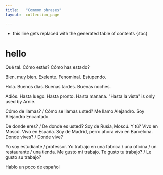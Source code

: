 ```yaml
---
title:   "Common phrases"
layout:  collection_page

---
```


* this line gets replaced with the generated table of contents
{:toc}

# hello

Qué tal.
Cómo estás?
Cómo has estado?

Bien, muy bien.
Exelente.
Fenominal.
Estupendo.

Hola.
Buenos días.
Buenas tardes.
Buenas noches.

Adiós.
Hasta luego. 
Hasta pronto. 
Hasta manana.
"Hasta la vista" is only used by Arnie.

Cómo de llamas? / Cómo se llamas usted?
Me llamo Alejandro.
Soy Alejandro
Encantado.

De donde eres? / De donde es usted?
Soy de Rusia, Moscú.
Y tú?
Vivo en Moscú.
Vivo en España.
Soy de Madrid, perro ahora vivo en Barcelona.
Donde vives? / Donde vive?


Yo soy estudiante / professor.
Yo trabajo en una fabrica / una oficina / un restaurante / una tienda.
Me gusto mi trabajo.
Te gusto tu trabajo? / Le gusto su trabajo?


Hablo un poco de español




